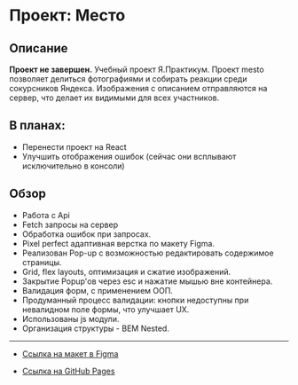 # Проект: Место

## Описание
**Проект не завершен.**
Учебный проект Я.Практикум. Проект mesto позволяет делиться фотографиями и собирать реакции среди сокурсников Яндекса. Изображения с описанием отправляются на сервер, что делает их видимыми для всех участников.

## В планах:
- Перенести проект на React
- Улучшить отображения ошибок (сейчас они всплывают исключительно в консоли)

## **Обзор**
* Работа с Api
* Fetch запросы на сервер
* Обработка ошибок при запросах.
* Pixel perfect адаптивная верстка по макету Figma.
* Реализован Pop-up с возможностью редактировать содержимое страницы.
* Grid, flex layouts, оптимизация и сжатие изображений.
* Закрытие Popup'ов через esc и нажатие мышью вне контейнера.
* Валидация форм, с применением ООП.
* Продуманный процесс валидации: кнопки недоступны при невалидном поле формы, что улучшает UX.
* Использованы js модули.
* Организация структуры - BEM Nested.
---

* [Ссылка на макет в Figma](https://www.figma.com/file/kRVLKwYG3d1HGLvh7JFWRT/JavaScript.-Sprint-6?node-id=0%3A1&t=dzCh6cqg4Xp6dPiQ-0)

* [Ссылка на GitHub Pages](https://oddyhater.github.io/mesto/)
